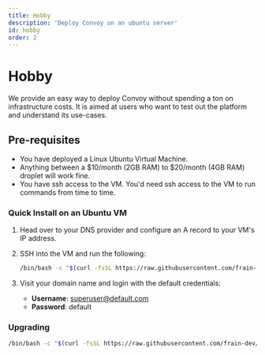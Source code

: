 ```yaml
---
title: Hobby
description: 'Deploy Convoy on an ubuntu server'
id: hobby
order: 2
---
```


# Hobby
We provide an easy way to deploy Convoy without spending a ton on infrastructure costs. It is aimed at users who want to test out the platform and understand its use-cases.

## Pre-requisites
- You have deployed a Linux Ubuntu Virtual Machine. 
- Anything between a $10/month (2GB RAM) to $20/month (4GB RAM) droplet will work fine.
- You have ssh access to the VM. You'd need ssh access to the VM to run commands from time to time.


### Quick Install on an Ubuntu VM
1. Head over to your DNS provider and configure an A record to your VM's IP address. 

2. SSH into the VM and run the following:
    ```bash
    /bin/bash -c "$(curl -fsSL https://raw.githubusercontent.com/frain-dev/convoy/main/deploy/vm-deploy)"
    ```

4. Visit your domain name and login with the default credentials:
   + **Username**: superuser@default.com
   + **Password**: default
### Upgrading
```bash
/bin/bash -c "$(curl -fsSL https://raw.githubusercontent.com/frain-dev/convoy/main/deploy/vm-upgrade)"
```
